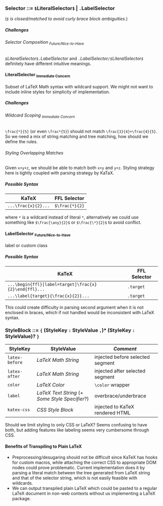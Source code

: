 ### Selector ::= `$`LiteralSelector`$` | `.`LabelSelector
(*`$` is closed/matched to avoid curly brace block ambiguities.*)
##### Challenges
###### Selector Composition <sub>Future/Nice-to-Have</sub>
*`$`LiteralSelector`$.`LabelSelector* and *`.`LabelSelector`/$`LiteralSelector`$`* definitely have different intuitive meanings.
#### LiteralSelector <sub>Immediate Concern</sub>
Subset of LaTeX Math syntax with wildcard support. We might not want to include inline styles for simplicity of implementation.
##### Challenges
###### Wildcard Scoping <sub>Immediate Concern</sub>
`\frac{*}{5}` (or even `\frac*{5}`) should not match `\frac{3}{4}+\frac{4}{5}`. So we need a mix of string matching and tree matching, how should we define the rules.
###### Styling Overlapping Matches
Given `x+y+z`, we should be able to match both `x+y` and `y+z`. Styling strategy here is tightly coupled with parsing strategy by KaTaX.

##### Possible Syntax
  | KaTeX               | FFL Selector   |
  | ------------------- | -------------- |
  | `...\frac{x}{2}...` | `$\frac{*}{2}` |

  where `*` is a wildcard instead of literal `*`, alternatively we could use something like `$\frac{\any}{2}$` or `$\frac{\*}{2}$` to avoid conflict.

#### LabelSelector <sub>Future/Nice-to-Have</sub>
label or custom class
##### Possible Syntax
| KaTeX                                                 | FFL Selector |
| ----------------------------------------------------- | ------------ |
| `...\begin{ffl}[label=target]\frac{x}{2}\end{ffl}...` | `.target`    |
| `...\label{target}{\frac{x}{2}}...`                   | `.target`    | \\ |

  This could create difficulty in parsing second argument when it is not enclosed in braces, which if not handled would be inconsistent with LaTeX syntax.

### StyleBlock ::= `{` (StyleKey `:` StyleValue `,`)* (StyleKey `:` StyleValue)? `}`

| StyleKey       | StyleValue                                      | *Comment*                        |
| -------------- | ----------------------------------------------- | -------------------------------- |
| `latex-before` | *LaTeX Math String*                             | injected before selected segment |
| `latex-after`  | *LaTeX Math String*                             | injected after selected segment  |
| `color`        | *LaTeX Color*                                   | `\color` wrapper                 |
| `label`        | *LaTeX Text String* (*+ Some Style Specifier*?) | overbrace/underbrace             |
| `katex-css`    | *CSS Style Block*                               | injected to KaTeX rendered HTML  |

Should we limit styling to only CSS or LaTeX? Seems confusing to have both, but adding features like labeling seems very cumbersome through CSS.

#### Benefits of Transpiling to Plain LaTeX
- Preprocessing/desugaring should not be difficult since KaTeX has hooks for custom macros, while attaching the correct CSS to appropriate DOM nodes could prove problematic. Current implementation does it by parsing a literal match between the tree generated from LaTeX string and that of the selector string, which is not easily feasible with wildcards.
- We can output transpiled plain LaTeX which could be pasted to a regular LaTeX document in non-web contexts without us implementing a LaTeX package.
